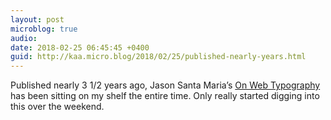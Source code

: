 ```yaml
---
layout: post
microblog: true
audio: 
date: 2018-02-25 06:45:45 +0400
guid: http://kaa.micro.blog/2018/02/25/published-nearly-years.html
---
```

Published nearly 3 1/2 years ago, Jason Santa Maria’s [On Web Typography](https://abookapart.com/products/on-web-typography) has been sitting on my shelf the entire time. Only really started digging into this over the weekend. 
